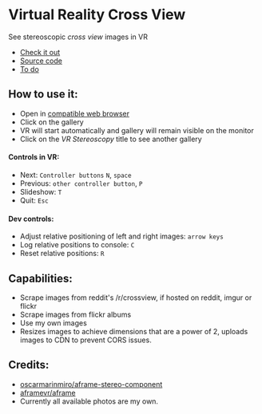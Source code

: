 # Virtual Reality Cross View
See stereoscopic *cross view* images in VR

* [Check it out](http://amadeusw.com/vr-stereoscopy/webui/)
* [Source code](https://github.com/AmadeusW/vr-stereoscopy/)
* [To do](https://github.com/AmadeusW/vr-stereoscopy/issues)

## How to use it:

* Open in [compatible web browser](https://github.com/AmadeusW/vr-stereoscopy/issues/8)
* Click on the gallery
* VR will start automatically and gallery will remain visible on the monitor
* Click on the _VR Stereoscopy_ title to see another gallery

#### Controls in VR:

* Next: `Controller buttons` `N`, `space`
* Previous: `other controller button`, `P`
* Slideshow: `T`
* Quit: `Esc`

#### Dev controls:

* Adjust relative positioning of left and right images: `arrow keys`
* Log relative positions to console: `C`
* Reset relative positions: `R`

## Capabilities:

* Scrape images from reddit's /r/crossview, if hosted on reddit, imgur or flickr
* Scrape images from flickr albums
* Use my own images
* Resizes images to achieve dimensions that are a power of 2, uploads images to CDN to prevent CORS issues.

## Credits:
- [oscarmarinmiro/aframe-stereo-component](https://github.com/oscarmarinmiro/aframe-stereo-component)
- [aframevr/aframe](https://github.com/aframevr/aframe)
- Currently all available photos are my own.

